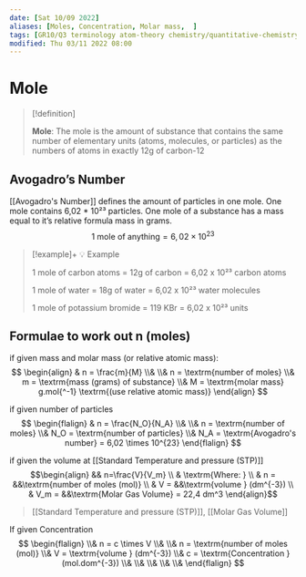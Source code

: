 ```yaml
---
date: [Sat 10/09 2022]
aliases: [Moles, Concentration, Molar mass,  ]
tags: [GR10/Q3 terminology atom-theory chemistry/quantitative-chemistry ]
modified: Thu 03/11 2022 08:00
---
```

# Mole

> [!definition]
> 
> **Mole**: The mole is the amount of substance that contains the same number of elementary units (atoms, molecules, or particles) as the numbers of atoms in exactly 12g of carbon-12

## Avogadro’s Number
[[Avogadro's Number]] defines the amount of particles in one mole. One mole contains 6,02 * 10²³ particles. One mole of a substance has a mass equal to it’s relative formula mass in grams. 
$$
1 \textrm{ mole of anything} = 6,02 \times 10^{23}
$$
> [!example]+ 💡 Example
> 
> 1 mole of carbon atoms = 12g of carbon = 6,02 x 10²³ carbon atoms 
> 
> 1 mole of water = 18g of water = 6,02 x 10²³ water molecules
> 
> 1 mole of potassium bromide = 119 KBr = 6,02 x 10²³ units

## Formulae to work out n (moles)
if given mass and molar mass (or relative atomic mass):
$$
\begin{align}
& n = \frac{m}{M}
\\&
\\& n = \textrm{number of moles}
\\& m = \textrm{mass (grams) of substance}
\\& M = \textrm{molar mass} g.mol{^-1} \textrm{(use relative atomic mass)}
\end{align} 
$$

if given number of particles
$$
\begin{flalign}
& n = \frac{N_O}{N_A}
\\& 
\\& n = \textrm{number of moles}
\\& N_O = \textrm{number of particles}
\\& N_A = \textrm{Avogadro's number} = 6,02 \times 10^{23}
\end{flalign}
$$

if given the volume at [[Standard Temperature and pressure (STP)]]
$$\begin{align}
&& n=\frac{V}{V_m}
\\ & \textrm{Where: }
\\ & n = &&\textrm{number of moles (mol)}
\\ & V = &&\textrm{volume } (dm^{-3})
\\ & V_m = &&\textrm{Molar Gas Volume} = 22,4 dm^3
\end{align}$$
> [[Standard Temperature and pressure (STP)]], [[Molar Gas Volume]]

If given Concentration
$$
\begin{flalign}
\\& n = c \times V
\\&
\\& n = \textrm{number of moles (mol)}
\\& V = \textrm{volume } (dm^{-3})
\\& c = \textrm{Concentration } (mol.dom^{-3})
\\&
\\&
\\&
\\&
\\&
\end{flalign}
$$
